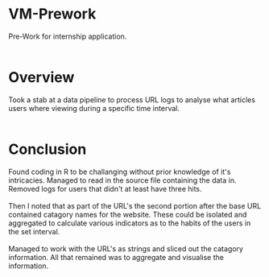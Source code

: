 # VM-Prework
Pre-Work for internship application.
<br>
<br>
# Overview
Took a stab at a data pipeline to process URL logs to analyse what articles users where viewing during a specific time interval. 
<br>
<br>
# Conclusion
Found coding in R to be challanging without prior knowledge of it's intricacies. Managed to read in the source file containing the data in. Removed logs for users that didn't at least have three hits. 
<br>
<br>
Then I noted that as part of the URL's the second portion after the base URL contained catagory names for the website. These could be isolated and aggregated to calculate various indicators as to the habits of the users in the set interval.
<br>
<br>
Managed to work with the URL's as strings and sliced out the catagory information. All that remained was to aggregate and visualise the information.

